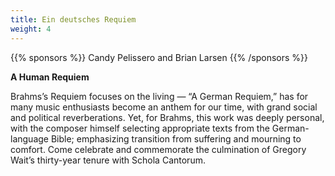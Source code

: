 ```yaml
---
title: Ein deutsches Requiem
weight: 4
---
```


{{% sponsors %}} Candy Pelissero and Brian Larsen {{% /sponsors %}}

**A Human Requiem**

Brahms’s Requiem focuses on the living &mdash; “A German Requiem,” has for many
music enthusiasts become an anthem for our time, with grand social and political
reverberations. Yet, for Brahms, this work was deeply personal, with the
composer himself selecting appropriate texts from the German-language Bible;
emphasizing transition from suffering and mourning to comfort. Come celebrate
and commemorate the culmination of Gregory Wait’s thirty-year tenure with Schola
Cantorum.
